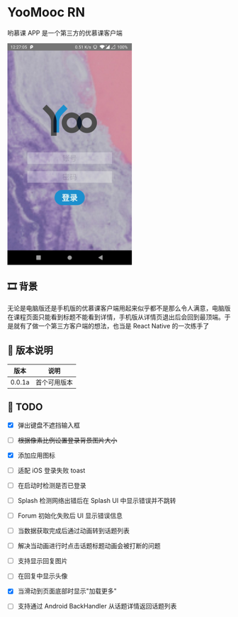 # YooMooc RN

哟慕课 APP 是一个第三方的优慕课客户端

<img src="./screenshot.jpg" alt="screenshot" style="height:500px;" />

## 🎞 背景

无论是电脑版还是手机版的优慕课客户端用起来似乎都不是那么令人满意，电脑版在课程页面只能看到标题不能看到详情，手机版从详情页退出后会回到最顶端。于是就有了做一个第三方客户端的想法，也当是 React Native 的一次练手了

## 🧨 版本说明

| 版本   | 说明         |
| ------ | ------------ |
| 0.0.1a | 首个可用版本 |



## 📄 TODO

- [x] 弹出键盘不遮挡输入框
- [ ] ~~根据像素比例设置登录背景图片大小~~
- [x] 添加应用图标
- [ ] 适配 iOS 登录失败 toast
- [ ] 在启动时检测是否已登录
- [ ] Splash 检测网络出错后在 Splash UI 中显示错误并不跳转
- [ ] Forum 初始化失败后 UI 显示错误信息
- [ ] 当数据获取完成后通过动画转到话题列表
- [ ] 解决当动画进行时点击话题标题动画会被打断的问题
- [ ] 支持显示回复图片
- [ ] 在回复中显示头像
- [x] 当滑动到页面底部时显示"加载更多"
- [ ] 支持通过 Android BackHandler 从话题详情返回话题列表


